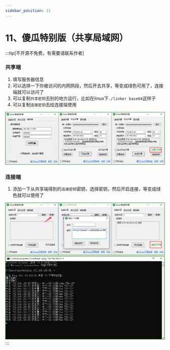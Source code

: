 ```yaml
---
sidebar_position: 11
---
```


# 11、傻瓜特别版（共享局域网）

:::tip[不开源不免费，有需要请联系作者]

### 共享端

1. 填写服务器信息
2. 可以选择一下你被访问的内网网段，然后开去共享，等变成绿色可用了，连接端就可以访问了
3. 可以复制`共享密钥`去别的地方运行，比如在linux下`./linker base64`这样子
4. 可以复制`连接密钥`去给连接端使用

![Docusaurus Plushie](./img/share-server.jpg)

### 连接端

1. 添加一下从共享端得到的`连接密钥`密钥，选择密钥，然后开启连接，等变成绿色就可以使用了

![Docusaurus Plushie](./img/share-connect.jpg)
![Docusaurus Plushie](./img/share-ping.jpg)
:::

